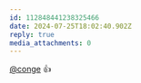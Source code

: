 ```yaml
---
id: 112848441238325466
date: 2024-07-25T18:02:40.902Z
reply: true
media_attachments: 0
---
```


[@conge](https://c.im/@conge) 👍

